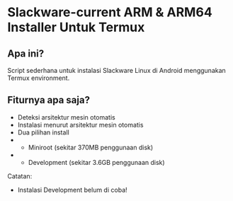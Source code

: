 # Slackware-current ARM & ARM64 Installer Untuk Termux

## Apa ini?
Script sederhana untuk instalasi Slackware Linux di Android menggunakan Termux environment.

## Fiturnya apa saja?
- Deteksi arsitektur mesin otomatis
- Instalasi menurut arsitektur mesin otomatis
- Dua pilihan install
- - Miniroot (sekitar 370MB penggunaan disk)
- - Development (sekitar 3.6GB penggunaan disk)

Catatan:
- Instalasi Development belum di coba!
